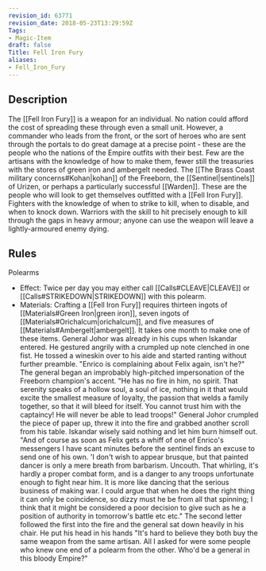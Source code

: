 ```yaml
---
revision_id: 63771
revision_date: 2018-05-23T13:29:59Z
Tags:
- Magic-Item
draft: false
Title: Fell Iron Fury
aliases:
- Fell_Iron_Fury
---
```

## Description
The [[Fell Iron Fury]] is a weapon for an individual. No nation could afford the cost of spreading these through even a small unit. However, a commander who leads from the front, or the sort of heroes who are sent through the portals to do great damage at a precise point - these are the people who the nations of the Empire outfits with their best. Few are the artisans with the knowledge of how to make them, fewer still the treasuries with the stores of green iron and ambergelt needed.
The [[The Brass Coast military concerns#Kohan|kohan]] of the Freeborn, the [[Sentinel|sentinels]] of Urizen, or perhaps a particularly successful [[Warden]]. These are the people who will look to get themselves outfitted with a [[Fell Iron Fury]]. Fighters with the knowledge of when to strike to kill, when to disable, and when to knock down. Warriors with the skill to hit precisely enough to kill through the gaps in heavy armour; anyone can use the weapon will leave a lightly-armoured enemy dying.
## Rules
Polearms
* Effect: Twice per day you may either call [[Calls#CLEAVE|CLEAVE]] or [[Calls#STRIKEDOWN|STRIKEDOWN]] with this polearm.
* Materials: Crafting a [[Fell Iron Fury]] requires thirteen ingots of [[Materials#Green Iron|green iron]], seven ingots of [[Materials#Orichalcum|orichalcum]], and five measures of [[Materials#Ambergelt|ambergelt]]. It takes one month to make one of these items.
General Johor was already in his cups when Iskandar entered. He gestured angrily with a crumpled up note clenched in one fist. He tossed a wineskin over to his aide and started ranting without further preamble.
"Enrico is complaining about Felix again, isn't he?" The general began an improbably high-pitched impersonation of the Freeborn champion's accent. "He has no fire in him, no spirit. That serenity speaks of a hollow soul, a soul of ice, nothing in it that would excite the smallest measure of loyalty, the passion that welds a family together, so that it will bleed for itself. You cannot trust him with the captaincy! He will never be able to lead troops!"
General Johor crumpled the piece of paper up, threw it into the fire and grabbed another scroll from his table. Iskandar wisely said nothing and let him burn himself out.
"And of course as soon as Felix gets a whiff of one of Enrico's messengers I have scant minutes before the sentinel finds an excuse to send one of his own. 'I don't wish to appear brusque, but that painted dancer is only a mere breath from barbarism. Uncouth. That whirling, it's hardly a proper combat form, and is a danger to any troops unfortunate enough to fight near him. It is more like dancing that the serious business of making war. I could argue that when he does the right thing it can only be coincidence, so dizzy must he be from all that spinning; I think that it might be considered a poor decision to give such as he a position of authority in tomorrow's battle etc etc."
The second letter followed the first into the fire and the general sat down heavily in his chair. He put his head in his hands
"It's hard to believe they both buy the same weapon from the same artisan. All I asked for were some people who knew one end of a polearm from the other. Who'd be a general in this bloody Empire?"
